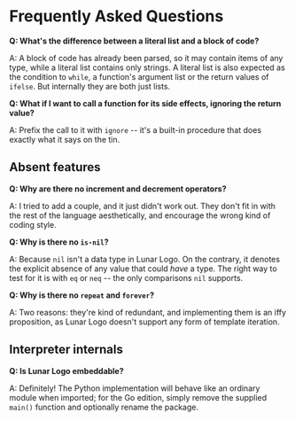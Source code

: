 Frequently Asked Questions
==========================


**Q: What's the difference between a literal list and a block of code?**

A: A block of code has already been parsed, so it may contain items of any type, while a literal list contains only strings. A literal list is also expected as the condition to `while`, a function's argument list or the return values of `ifelse`. But internally they are both just lists.

**Q: What if I want to call a function for its side effects, ignoring the return value?**

A: Prefix the call to it with `ignore` -- it's a built-in procedure that does exactly what it says on the tin.

Absent features
---------------

**Q: Why are there no increment and decrement operators?**

A: I tried to add a couple, and it just didn't work out. They don't fit in with the rest of the language aesthetically, and encourage the wrong kind of coding style.

**Q: Why is there no `is-nil`?**

A: Because `nil` isn't a data type in Lunar Logo. On the contrary, it denotes the explicit absence of any value that could *have* a type. The right way to test for it is with `eq` or `neq` -- the only comparisons `nil` supports.

**Q: Why is there no `repeat` and `forever`?**

A: Two reasons: they're kind of redundant, and implementing them is an iffy proposition, as Lunar Logo doesn't support any form of template iteration.

Interpreter internals
---------------------

**Q: Is Lunar Logo embeddable?**

A: Definitely! The Python implementation will behave like an ordinary module when imported; for the Go edition, simply remove the supplied `main()` function and optionally rename the package.
